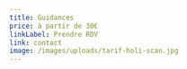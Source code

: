 ```yaml
---
title: Guidances
price: à partir de 30€
linkLabel: Prendre RDV
link: contact
image: /images/uploads/tarif-holi-scan.jpg
---
```

